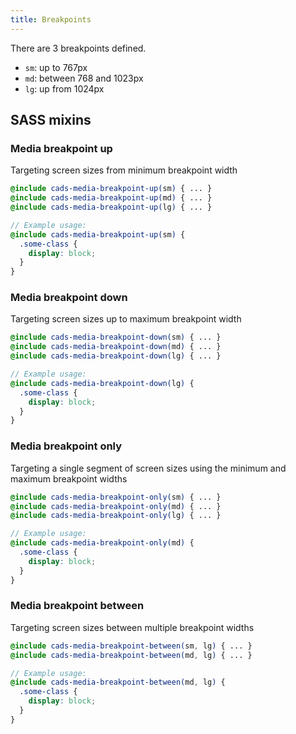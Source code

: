 ```yaml
---
title: Breakpoints
---
```


There are 3 breakpoints defined.

- `sm`: up to 767px
- `md`: between 768 and 1023px
- `lg`: up from 1024px

## SASS mixins

### Media breakpoint up

Targeting screen sizes from minimum breakpoint width

```scss
@include cads-media-breakpoint-up(sm) { ... }
@include cads-media-breakpoint-up(md) { ... }
@include cads-media-breakpoint-up(lg) { ... }

// Example usage:
@include cads-media-breakpoint-up(sm) {
  .some-class {
    display: block;
  }
}
```

### Media breakpoint down

Targeting screen sizes up to maximum breakpoint width

```scss
@include cads-media-breakpoint-down(sm) { ... }
@include cads-media-breakpoint-down(md) { ... }
@include cads-media-breakpoint-down(lg) { ... }

// Example usage:
@include cads-media-breakpoint-down(lg) {
  .some-class {
    display: block;
  }
}
```

### Media breakpoint only

Targeting a single segment of screen sizes using the minimum and maximum breakpoint widths

```scss
@include cads-media-breakpoint-only(sm) { ... }
@include cads-media-breakpoint-only(md) { ... }
@include cads-media-breakpoint-only(lg) { ... }

// Example usage:
@include cads-media-breakpoint-only(md) {
  .some-class {
    display: block;
  }
}
```

### Media breakpoint between

Targeting screen sizes between multiple breakpoint widths

```scss
@include cads-media-breakpoint-between(sm, lg) { ... }
@include cads-media-breakpoint-between(md, lg) { ... }

// Example usage:
@include cads-media-breakpoint-between(md, lg) {
  .some-class {
    display: block;
  }
}
```
